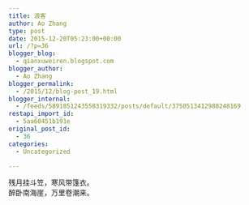 ```yaml
---
title: 浪客
author: Ao Zhang
type: post
date: 2015-12-20T05:23:00+00:00
url: /?p=36
blogger_blog:
  - qianxuweiren.blogspot.com
blogger_author:
  - Ao Zhang
blogger_permalink:
  - /2015/12/blog-post_19.html
blogger_internal:
  - /feeds/5891851243558319332/posts/default/3750513412988248169
restapi_import_id:
  - 5aa60451b191e
original_post_id:
  - 36
categories:
  - Uncategorized

---
```

残月挂斗笠，寒风带篷衣。  
醉卧南海崖，万里卷潮来。